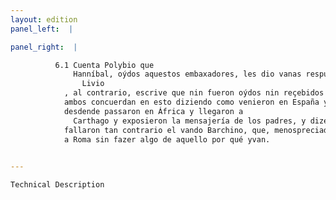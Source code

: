 ```yaml
---
layout: edition
panel_left:  |

panel_right:  |

          6.1 Cuenta Polybio que
              Hanníbal, oýdos aquestos embaxadores, les dio vanas respuestas.
                Livio
            , al contrario, escrive que nin fueron oýdos nin reçebidos en el real. Mas
            ambos concuerdan en esto diziendo como venieron en España y
            desdende passaron en África y llegaron a
              Carthago y exposieron la mensajería de los padres, y dizen que
            fallaron tan contrario el vando Barchino, que, menospreciados y desechados, se bolvieron
            a Roma sin fazer algo de aquello por qué yvan. 
        

---
```



    Technical Description

